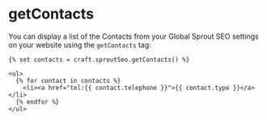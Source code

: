 # getContacts

You can display a list of the Contacts from your Global Sprout SEO settings on your website using the `getContacts` tag:

``` twig
{% set contacts = craft.sproutSeo.getContacts() %}

<ul>
  {% for contact in contacts %}
    <li><a href="tel:{{ contact.telephone }}">{{ contact.type }}</a></li>
  {% endfor %}
</ul>
```